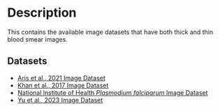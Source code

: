 # **Description**
This contains the available image datasets that have both thick and thin blood smear images.

## **Datasets**
+ [Aris et al., 2021 Image Dataset](https://github.com/ItunuIsewon/Malaria_Blood_Smear_Images/blob/main/Thick%20%26%20Thin%20Blood%20Smear%20Images/Aris%20et%20al.%2C%202021%20Image%20Dataset.md)
+ [Khan et al., 2017 Image Dataset](https://github.com/ItunuIsewon/Malaria_Blood_Smear_Images/blob/main/Thick%20%26%20Thin%20Blood%20Smear%20Images/Aris%20et%20al.%2C%202021%20Image%20Dataset.md)
+ [National Institute of Health _Plasmodium falciparum_ Image Dataset](https://github.com/ItunuIsewon/Malaria_Blood_Smear_Images/blob/main/Thick%20%26%20Thin%20Blood%20Smear%20Images/National%20Institute%20of%20Health%20Plasmodium%20falciparum%20Blood%20Smear%20Image%20Dataset.md)
+ [Yu et al., 2023 Image Dataset](https://github.com/ItunuIsewon/Malaria_Blood_Smear_Images/blob/main/Thick%20%26%20Thin%20Blood%20Smear%20Images/Yu%20et%20al.%2C%202023%20Image%20Dataset.md)
